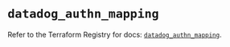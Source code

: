 # `datadog_authn_mapping`

Refer to the Terraform Registry for docs: [`datadog_authn_mapping`](https://registry.terraform.io/providers/datadog/datadog/3.70.0/docs/resources/authn_mapping).
